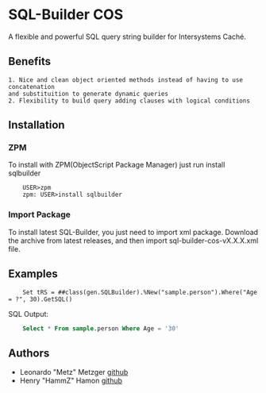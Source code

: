 # SQL-Builder COS #

A flexible and powerful SQL query string builder for Intersystems Caché.

## Benefits ##
	1. Nice and clean object oriented methods instead of having to use concatenation
  	and substituition to generate dynamic queries
	2. Flexibility to build query adding clauses with logical conditions

## Installation ##

### ZPM ###

To install with ZPM(ObjectScript Package Manager) just run install sqlbuilder

```
	USER>zpm
	zpm: USER>install sqlbuilder
```

### Import Package ###

To install latest SQL-Builder, you just need to import xml package.
Download the archive from latest releases, and then import sql-builder-cos-vX.X.X.xml file.

## Examples ##

```cos
	Set tRS = ##class(gen.SQLBuilder).%New("sample.person").Where("Age = ?", 30).GetSQL()
```

SQL Output:
```sql
	Select * From sample.person Where Age = '30'
```
## Authors ##

 * Leonardo "Metz" Metzger [github](https://github.com/leometzger)
 * Henry "HammZ" Hamon [github](https://github.com/henryhamon)
